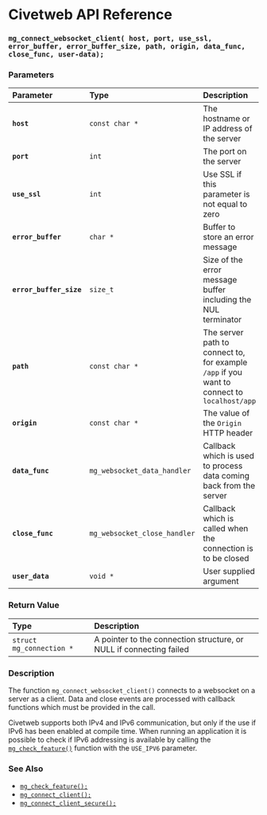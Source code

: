 # Civetweb API Reference

### `mg_connect_websocket_client( host, port, use_ssl, error_buffer, error_buffer_size, path, origin, data_func, close_func, user-data);`

### Parameters

| Parameter | Type | Description |
| :--- | :--- | :--- |
|**`host`**|`const char *`|The hostname or IP address of the server|
|**`port`**|`int`|The port on the server|
|**`use_ssl`**|`int`|Use SSL if this parameter is not equal to zero|
|**`error_buffer`**|`char *`|Buffer to store an error message|
|**`error_buffer_size`**|`size_t`|Size of the error message buffer including the NUL terminator|
|**`path`**|`const char *`|The server path to connect to, for example `/app` if you want to connect to `localhost/app`|
|**`origin`**|`const char *`|The value of the `Origin` HTTP header|
|**`data_func`**|`mg_websocket_data_handler`|Callback which is used to process data coming back from the server|
|**`close_func`**|`mg_websocket_close_handler`|Callback which is called when the connection is to be closed|
|**`user_data`**|`void *`|User supplied argument|

### Return Value

| Type | Description |
| :--- | :--- |
|`struct mg_connection *`|A pointer to the connection structure, or NULL if connecting failed|

### Description

The function `mg_connect_websocket_client()` connects to a websocket on a server as a client. Data and close events are processed with callback functions which must be provided in the call.

Civetweb supports both IPv4 and IPv6 communication, but only if the use if IPv6 has been enabled at compile time. When running an application it is possible to check if IPv6 addressing is available by calling the [`mg_check_feature()`](mg_check_feature.md) function with the `USE_IPV6` parameter.

### See Also

* [`mg_check_feature();`](mg_check_feature.md)
* [`mg_connect_client();`](mg_connect_client.md)
* [`mg_connect_client_secure();`](mg_connect_client_secure.md)
